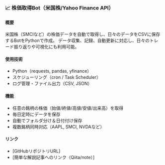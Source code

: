 ### 📈 株価取得Bot（米国株/Yahoo Finance API）

#### 概要
米国株（SMCIなど）の株価データを自動で取得し、日々のデータをCSVに保存するBotをPythonで作成。
データ収集、記録、自動更新に対応し、日々のトレード振り返りや可視化にも利用可能。

#### 使用技術
- Python（requests, pandas, yfinance）
- スケジューリング（cron / Task Scheduler）
- ログ管理・ファイル出力（CSV, JSON）

#### 機能
- 任意の銘柄の株価（始値/終値/高値/安値/出来高）を取得
- 毎日定時にデータを保存
- 自動でフォルダ分け＆日付付け保存
- 複数銘柄同時対応（AAPL, SMCI, NVDAなど）

#### リンク
- [GitHubリポジトリURL]
- [簡単な解説記事へのリンク（Qiita/note）]

